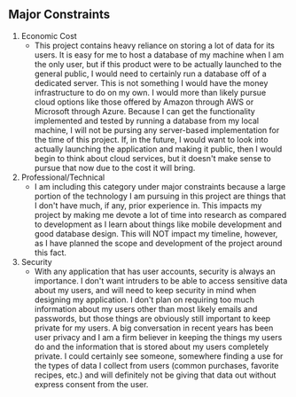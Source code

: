 <h2>Major Constraints</h2>

 1. Economic Cost
	 - This project contains heavy reliance on storing a lot of data for its users. It is easy for me to host a database of my machine when I am the only user, but if this product were to be actually launched to the general public, I would need to certainly run a database off of a dedicated server. This is not something I would have the money infrastructure to do on my own. I would more than likely pursue cloud options like those offered by Amazon through AWS or Microsoft through Azure. Because I can get the functionality implemented and tested by running a database from my local machine, I will not be pursing any server-based implementation for the time of this project. If, in the future, I would want to look into actually launching the application and making it public, then I would begin to think about cloud services, but it doesn't make sense to pursue that now due to the cost it will bring.
2. Professional/Technical
	- I am including this category under major constraints because a large portion of the technology I am pursuing in this project are things that I don't have much, if any, prior experience in. This impacts my project by making me devote a lot of time into research as compared to development as I learn about things like mobile development and good database design. This will NOT impact my timeline, however, as I have planned the scope and development of the project around this fact.
3. Security
	- With any application that has user accounts, security is always an importance. I don't want intruders to be able to access sensitive data about my users, and will need to keep security in mind when designing my application. I don't plan on requiring too much information about my users other than most likely emails and passwords, but those things are obviously still important to keep private for my users. A big conversation in recent years has been user privacy and I am a firm believer in keeping the things my users do and the information that is stored about my users completely private. I could certainly see someone, somewhere finding a use for the types of data I collect from users (common purchases, favorite recipes, etc.) and will definitely not be giving that data out without express consent from the user.
